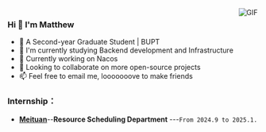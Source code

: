<img align="right" alt="GIF" src="https://github-readme-stats.vercel.app/api?username=MatthewAden&count_private=true&card_width=250" />


### Hi 👋  I'm Matthew

- 🏫 A Second-year Graduate Student | BUPT
- 🤨 I'm currently studying Backend development and Infrastructure
- 🔭 Currently working on Nacos
- 🌱 Looking to collaborate on more open-source projects
- 📫 Feel free to email me, looooooove to make friends

### Internship：
- [**Meituan**](https://www.meituan.com/)--**Resource Scheduling Department** ---`From 2024.9 to 2025.1.`
 
